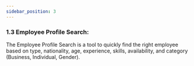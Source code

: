 ```yaml
---
sidebar_position: 3
---
```


### 1.3 Employee Profile Search:

The Employee Profile Search is a tool to quickly find the right employee based on type, nationality, age, experience, skills, availability, and category (Business, Individual, Gender).